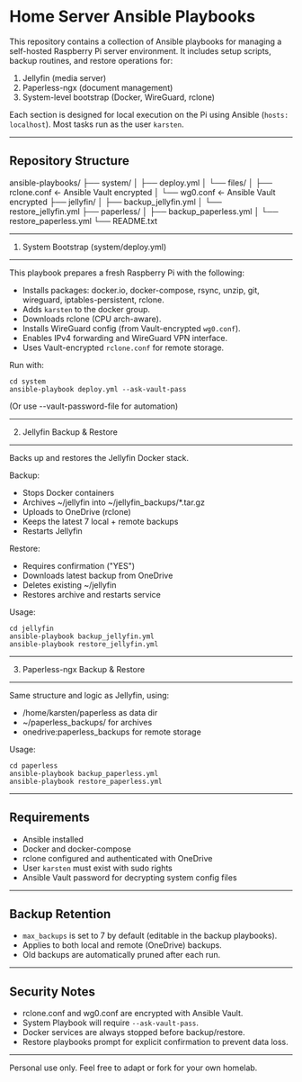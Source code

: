 Home Server Ansible Playbooks
=============================

This repository contains a collection of Ansible playbooks for managing a 
self-hosted Raspberry Pi server environment. It includes setup scripts, 
backup routines, and restore operations for:

1. Jellyfin (media server)
2. Paperless-ngx (document management)
3. System-level bootstrap (Docker, WireGuard, rclone)

Each section is designed for local execution on the Pi using Ansible 
(`hosts: localhost`). Most tasks run as the user `karsten`.

------------------------------------------------------------
Repository Structure
--------------------

ansible-playbooks/
├── system/
│   ├── deploy.yml
│   └── files/
│       ├── rclone.conf       ← Ansible Vault encrypted
│       └── wg0.conf          ← Ansible Vault encrypted
├── jellyfin/
│   ├── backup_jellyfin.yml
│   └── restore_jellyfin.yml
├── paperless/
│   ├── backup_paperless.yml
│   └── restore_paperless.yml
└── README.txt

------------------------------------------------------------
1. System Bootstrap (system/deploy.yml)
---------------------------------------

This playbook prepares a fresh Raspberry Pi with the following:

- Installs packages: docker.io, docker-compose, rsync, unzip, git,
  wireguard, iptables-persistent, rclone.
- Adds `karsten` to the docker group.
- Downloads rclone (CPU arch-aware).
- Installs WireGuard config (from Vault-encrypted `wg0.conf`).
- Enables IPv4 forwarding and WireGuard VPN interface.
- Uses Vault-encrypted `rclone.conf` for remote storage.

Run with:

    cd system
    ansible-playbook deploy.yml --ask-vault-pass

(Or use --vault-password-file for automation)

------------------------------------------------------------
2. Jellyfin Backup & Restore
----------------------------

Backs up and restores the Jellyfin Docker stack.

Backup:
- Stops Docker containers
- Archives ~/jellyfin into ~/jellyfin_backups/*.tar.gz
- Uploads to OneDrive (rclone)
- Keeps the latest 7 local + remote backups
- Restarts Jellyfin

Restore:
- Requires confirmation ("YES")
- Downloads latest backup from OneDrive
- Deletes existing ~/jellyfin
- Restores archive and restarts service

Usage:

    cd jellyfin
    ansible-playbook backup_jellyfin.yml
    ansible-playbook restore_jellyfin.yml

------------------------------------------------------------
3. Paperless-ngx Backup & Restore
---------------------------------

Same structure and logic as Jellyfin, using:

- /home/karsten/paperless as data dir
- ~/paperless_backups/ for archives
- onedrive:paperless_backups for remote storage

Usage:

    cd paperless
    ansible-playbook backup_paperless.yml
    ansible-playbook restore_paperless.yml

------------------------------------------------------------
Requirements
------------

- Ansible installed
- Docker and docker-compose
- rclone configured and authenticated with OneDrive
- User `karsten` must exist with sudo rights
- Ansible Vault password for decrypting system config files

------------------------------------------------------------
Backup Retention
----------------

- `max_backups` is set to 7 by default (editable in the backup playbooks).
- Applies to both local and remote (OneDrive) backups.
- Old backups are automatically pruned after each run.

------------------------------------------------------------
Security Notes
--------------

- rclone.conf and wg0.conf are encrypted with Ansible Vault.
- System Playbook will require `--ask-vault-pass`.
- Docker services are always stopped before backup/restore.
- Restore playbooks prompt for explicit confirmation to prevent data loss.

------------------------------------------------------------

Personal use only. Feel free to adapt or fork for your own homelab.

